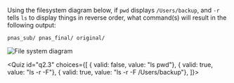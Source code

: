 <script>
import Quiz from "$components/Quiz.svelte";
import Image from "$components/Image.svelte";
</script>

Using the filesystem diagram below,
if `pwd` displays `/Users/backup`,
and `-r` tells `ls` to display things in reverse order,
what command(s) will result in the following output:

```output
pnas_sub/ pnas_final/ original/
```

<Image src="https://swcarpentry.github.io/shell-novice/fig/filesystem-challenge.svg" alt="File system diagram" />

<Quiz id="q2.3" choices={[
{ valid: false, value: "ls pwd"},
{ valid: true, value: "ls -r -F"},
{ valid: true, value: "ls -r -F /Users/backup"},
]}>
<span slot="prompt">
</span>
</Quiz>
